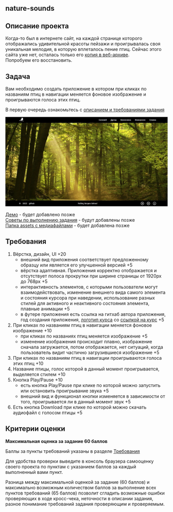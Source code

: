 ## nature-sounds

## Описание проекта
Когда-то был в интернете сайт, на каждой странице которого отображались удивительной красоты пейзажи и проигрывалась своя уникальная мелодия, в которую вплеталось пение птиц. Сейчас этого сайта уже нет, осталась только его [копия в веб-архиве](http://ornitoterapiya.ru/orn/ornitoterapi.html).  
Попробуем его восстановить.

## Задача
Вам необходимо создать приложение в котором при кликах по названиям птиц в навигации меняется фоновое изображение и проигрываются голоса этих птиц.

В первую очередь ознакомьтесь с [описанием и требованиями задания](js.md)

<kbd>![](images/js30-1.jpg)</kbd>

[Демо]() - будет добавлено позже  
[Советы по выполнению задания]() - будут добавлены позже  
[Папка assets с медиафайлами]() - будет добавлена позже

## Требования
1. Вёрстка, дизайн, UI +20
   - внешний вид приложения соответствует предложенному образцу или является его улучшенной версией +5
   - вёрстка адаптивная. Приложения корректно отображается и отсутствует полоса прокрутки при ширине страницы от 1920рх до 768рх +5
   - интерактивность элементов, с которыми пользователи могут взаимодействовать, изменение внешнего вида самого элемента и состояния курсора при наведении, использование разных стилей для активного и неактивного состояния элемента, плавные анимации +5
   - в футере приложения есть ссылка на гитхаб автора приложения, год создания приложения, [логотип курса](https://rs.school/images/rs_school_js.svg) со [ссылкой на курс](https://rs.school/js-stage0/) +5
2. При кликах по названиям птиц в навигации меняется фоновое изображение +10
   - при кликах по названиях птиц меняется изображение +5
   - изменение изображения происходит плавно, изображение сначала загружается, потом отображается, нет ситуаций, когда пользователь видит частично загрузившиеся изображение +5
3. При кликах по названиям птиц в навигации проигрываются голоса этих птиц +10
4. Название птицы, голос которой в данный момент проигрывается, выделяется стилем +10
5. Кнопка Play/Pause +10
   - есть кнопка Play/Pause при клике по которой можно запустить или остановить проигрывание звука +5
   - внешний вид и функционал кнопки изменяется в зависимости от того, проигрывается ли в данный момент звук +5
6. Есть кнопка Download при клике по которой можно скачать аудиофайл с голосом птицы +5


## Критерии оценки

**Максимальная оценка за задание 60 баллов**  

Баллы за пункты требований указаны в разделе [Требования](#требования)

Для удобства проверки выведите в консоль браузера самооценку своего проекта по пунктам с указанием баллов за каждый выполненный вами пункт.

Разница между максимальной оценкой за задание (60 баллов) и максимально возможным количеством баллов за выполнение всех пунктов требований (65 баллов) позволит сгладить возможные ошибки проверяющих в ходе кросс-чека, неточности в описании задания, разное понимание требований задания проверяющим и проверяемым.